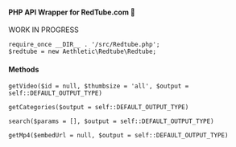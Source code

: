#### PHP API Wrapper for RedTube.com 🍌

WORK IN PROGRESS

    require_once __DIR__ . '/src/Redtube.php';
    $redtube = new Aethletic\Redtube\Redtube;

#### Methods
`getVideo($id = null, $thumbsize = 'all', $output = self::DEFAULT_OUTPUT_TYPE)`

`getCategories($output = self::DEFAULT_OUTPUT_TYPE)`

`search($params = [], $output = self::DEFAULT_OUTPUT_TYPE)`

`getMp4($embedUrl = null, $output = self::DEFAULT_OUTPUT_TYPE)`
